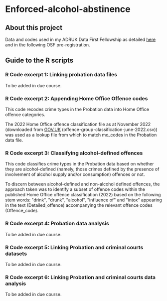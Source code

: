 # Enforced-alcohol-abstinence
## About this project
Data and codes used in my ADRUK Data First Fellowship as detailed [here](https://www.adruk.org/our-work/browse-all-projects/adr-uk-research-fellows-the-first-users-of-the-data-first-probation-and-criminal-justice-linked-datasets-new63fdc70162868654419743) and in the following OSF pre-registration.


## Guide to the R scripts
### R Code excerpt 1: Linking probation data files
To be added in due course. 

### R Code excerpt 2: Appending Home Office Offence codes
This code recodes crime types in the Probation data into Home Office offence categories.

The 2022 Home Office offence classification file as at November 2022 (downloaded from [GOV.UK](https://www.google.com/url?sa=t&rct=j&q=&esrc=s&source=web&cd=&ved=2ahUKEwjTu-6npPf-AhUHJ8AKHQwFABoQFnoECAgQAQ&url=https%3A%2F%2Fassets.publishing.service.gov.uk%2Fgovernment%2Fuploads%2Fsystem%2Fuploads%2Fattachment_data%2Ffile%2F1118266%2Foffence-group-classification-june-2022.xlsx&usg=AOvVaw2Zr1iluDWlyp0qFLxloIfR) (offence-group-classification-june-2022.csv)) was used as a lookup file from which to match mo_codes in the Probation data file.

### R Code excerpt 3: Classifying alcohol-defined offences
This code classifies crime types in the Probation data based on whether they are alcohol-defined (namely, those crimes defined by the presence of involvement of alcohol supply and/or consumption) offences or not.

To discern between alcohol-defined and non-alcohol defined offences, the approach taken was to identify a subset of offence codes within the published Home Office offence classification (2022) based on the following stem words: "drink", "drunk", "alcohol", "influence of" and "intox" appearing in the text (Detailed_offence) accompanying the relevant offence codes (Offence_code). 

### R Code excerpt 4: Probation data analysis
To be added in due course. 

### R Code excerpt 5: Linking Probation and criminal courts datasets
To be added in due course. 

### R Code excerpt 6: Linking Probation and criminal courts data analysis
To be added in due course. 

